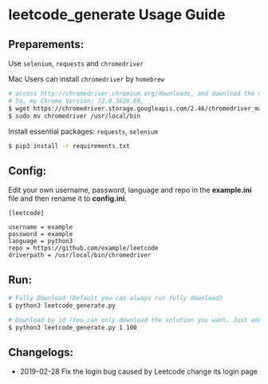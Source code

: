 leetcode_generate Usage Guide
=============================

Preparements:
-------------
Use `selenium`, `requests` and `chromedriver`

Mac Users can install `chromedriver` by `homebrew`

```bash 
# access http://chromedriver.chromium.org/downloads, and download the matching version with you own Chrome browser version.
# So, my Chrome Version: 72.0.3626.69, 
$ wget https://chromedriver.storage.googleapis.com/2.46/chromedriver_mac64.zip && unzip chromedriver_mac64.zip
$ sudo mv chromedriver /usr/local/bin 
```

Install essential packages: `requests`, `selenium`
```bash
$ pip3 install -r requirements.txt
```

Config:
-------

Edit your own username, password, language and repo in the **example.ini** file and then rename it to **config.ini**.
```text
[leetcode]

username = example 
password = example 
language = python3 
repo = https://github.com/example/leetcode
driverpath = /usr/local/bin/chromedriver
```

Run:
----
```bash
# Fully Download (Default you can always run fully download)
$ python3 leetcode_generate.py

# Download by id (You can only download the solution you want. Just add the id arguments behind)
$ python3 leetcode_generate.py 1 100
```

Changelogs:
-----------
- 2019-02-28 Fix the login bug caused by Leetcode change its login page